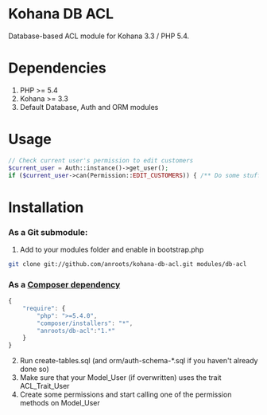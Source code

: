 # Kohana DB ACL

Database-based ACL module for Kohana 3.3 / PHP 5.4.

# Dependencies

1. PHP >= 5.4
2. Kohana >= 3.3
3. Default Database, Auth and ORM modules

# Usage

```php
// Check current user's permission to edit customers
$current_user = Auth::instance()->get_user();
if ($current_user->can(Permission::EDIT_CUSTOMERS)) { /** Do some stuff **/ }
```

# Installation

### As a Git submodule:

1. Add to your modules folder and enable in bootstrap.php

```bash
git clone git://github.com/anroots/kohana-db-acl.git modules/db-acl
```
### As a [Composer dependency](http://getcomposer.org)

```javascript
{
	"require": {
		"php": ">=5.4.0",
		"composer/installers": "*",
		"anroots/db-acl":"1.*"
	}
}
```

2. Run create-tables.sql (and orm/auth-schema-*.sql if you haven't already done so)
3. Make sure that your Model_User (if overwritten) uses the trait ACL_Trait_User
4. Create some permissions and start calling one of the permission methods on Model_User